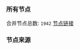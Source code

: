 ### 所有节点
合并节点总数: `1942`
[节点链接](https://raw.githubusercontent.com/rzhy1/11/master/sub/sub_merge_base64.txt)

### 节点来源
